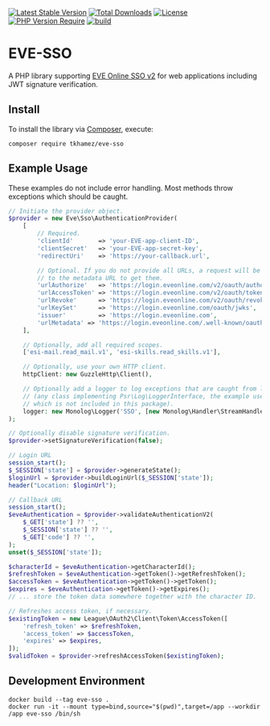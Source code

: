 [![Latest Stable Version](http://poser.pugx.org/tkhamez/eve-sso/v)](https://packagist.org/packages/tkhamez/eve-sso) 
[![Total Downloads](http://poser.pugx.org/tkhamez/eve-sso/downloads)](https://packagist.org/packages/tkhamez/eve-sso) 
[![License](http://poser.pugx.org/tkhamez/eve-sso/license)](https://packagist.org/packages/tkhamez/eve-sso) 
[![PHP Version Require](http://poser.pugx.org/tkhamez/eve-sso/require/php)](https://packagist.org/packages/tkhamez/eve-sso)
[![build](https://github.com/tkhamez/eve-sso-php/workflows/test/badge.svg)](https://github.com/tkhamez/eve-sso-php/actions)

# EVE-SSO

A PHP library supporting [EVE Online SSO v2](https://developers.eveonline.com/docs/services/sso/) 
for web applications including JWT signature verification.

## Install

To install the library via [Composer](http://getcomposer.org/), execute:

```shell
composer require tkhamez/eve-sso
```

## Example Usage

These examples do not include error handling. Most methods throw exceptions which should be caught.

```php
// Initiate the provider object.
$provider = new Eve\Sso\AuthenticationProvider(
    [
        // Required.
        'clientId'       => 'your-EVE-app-client-ID',
        'clientSecret'   => 'your-EVE-app-secret-key',
        'redirectUri'    => 'https://your-callback.url',

        // Optional. If you do not provide all URLs, a request will be made
        // to the metadata URL to get them.
        'urlAuthorize'   => 'https://login.eveonline.com/v2/oauth/authorize',
        'urlAccessToken' => 'https://login.eveonline.com/v2/oauth/token',
        'urlRevoke'      => 'https://login.eveonline.com/v2/oauth/revoke',
        'urlKeySet'      => 'https://login.eveonline.com/oauth/jwks',
        'issuer'         => 'https://login.eveonline.com',
        'urlMetadata' => 'https://login.eveonline.com/.well-known/oauth-authorization-server',
    ],

    // Optionally, add all required scopes.
    ['esi-mail.read_mail.v1', 'esi-skills.read_skills.v1'],

    // Optionally, use your own HTTP client.
    httpClient: new GuzzleHttp\Client(),

    // Optionally add a logger to log exceptions that are caught from libraries
    // (any class implementing Psr\Log\LoggerInterface, the example uses monolog/monolog
    // which is not included in this package).
    logger: new Monolog\Logger('SSO', [new Monolog\Handler\StreamHandler('/path/to/logfile')])
);

// Optionally disable signature verification.
$provider->setSignatureVerification(false);
```

```php
// Login URL
session_start();
$_SESSION['state'] = $provider->generateState();
$loginUrl = $provider->buildLoginUrl($_SESSION['state']);
header("Location: $loginUrl");
```

```php
// Callback URL
session_start();
$eveAuthentication = $provider->validateAuthenticationV2(
    $_GET['state'] ?? '', 
    $_SESSION['state'] ?? '', 
    $_GET['code'] ?? '',
);
unset($_SESSION['state']);

$characterId = $eveAuthentication->getCharacterId();
$refreshToken = $eveAuthentication->getToken()->getRefreshToken();
$accessToken = $eveAuthentication->getToken()->getToken();
$expires = $eveAuthentication->getToken()->getExpires();
// ... store the token data somewhere together with the character ID.
```

```php
// Refreshes access token, if necessary.
$existingToken = new League\OAuth2\Client\Token\AccessToken([
    'refresh_token' => $refreshToken,
    'access_token' => $accessToken,
    'expires' => $expires,
]);
$validToken = $provider->refreshAccessToken($existingToken);
```

## Development Environment

```shell
docker build --tag eve-sso .
docker run -it --mount type=bind,source="$(pwd)",target=/app --workdir /app eve-sso /bin/sh
```
